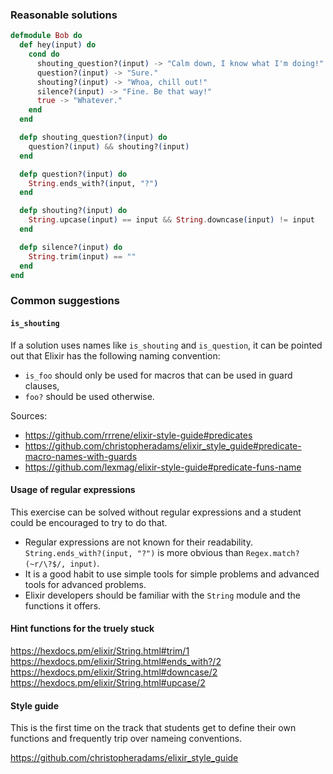 ### Reasonable solutions

```elixir
defmodule Bob do
  def hey(input) do
    cond do
      shouting_question?(input) -> "Calm down, I know what I'm doing!"
      question?(input) -> "Sure."
      shouting?(input) -> "Whoa, chill out!"
      silence?(input) -> "Fine. Be that way!"
      true -> "Whatever."
    end
  end

  defp shouting_question?(input) do
    question?(input) && shouting?(input)
  end

  defp question?(input) do
    String.ends_with?(input, "?")
  end

  defp shouting?(input) do
    String.upcase(input) == input && String.downcase(input) != input
  end

  defp silence?(input) do
    String.trim(input) == ""
  end
end
```

### Common suggestions

#### `is_shouting`

If a solution uses names like `is_shouting` and `is_question`,
it can be pointed out that Elixir has the following naming convention:
- `is_foo` should only be used for macros that can be used in guard clauses,
- `foo?` should be used otherwise.

Sources:
- https://github.com/rrrene/elixir-style-guide#predicates
- https://github.com/christopheradams/elixir_style_guide#predicate-macro-names-with-guards
- https://github.com/lexmag/elixir-style-guide#predicate-funs-name

#### Usage of regular expressions

This exercise can be solved without regular expressions and a student could be encouraged to try to do that.
 - Regular expressions are not known for their readability. `String.ends_with?(input, "?")` is more obvious than `Regex.match?(~r/\?$/, input)`.
 - It is a good habit to use simple tools for simple problems and advanced tools for advanced problems.
 - Elixir developers should be familiar with the `String` module and the functions it offers.

#### Hint functions for the truely stuck

https://hexdocs.pm/elixir/String.html#trim/1
https://hexdocs.pm/elixir/String.html#ends_with?/2
https://hexdocs.pm/elixir/String.html#downcase/2
https://hexdocs.pm/elixir/String.html#upcase/2

#### Style guide

This is the first time on the track that students get to define their own functions and frequently trip over nameing conventions.

https://github.com/christopheradams/elixir_style_guide
